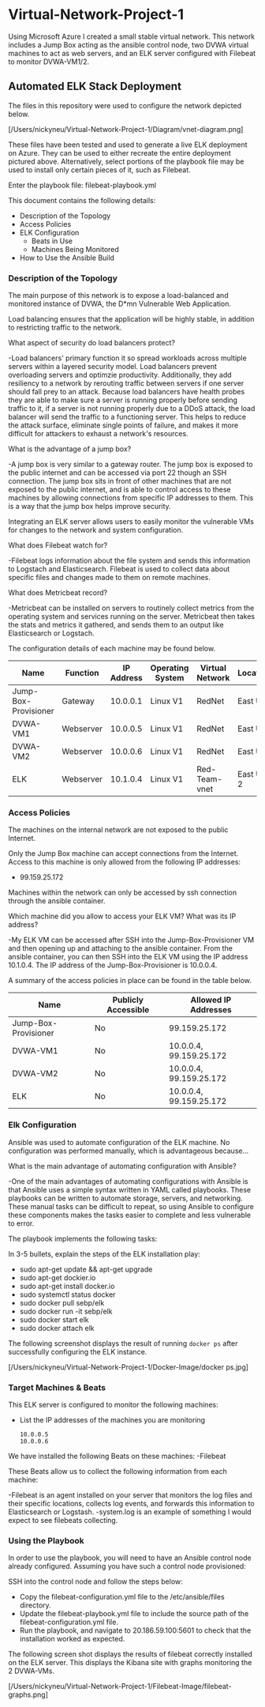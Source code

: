 # Virtual-Network-Project-1
Using Microsoft Azure I created a small stable virtual network. This network includes a Jump Box acting as the ansible control node, two DVWA virtual machines to act as web servers, and an ELK server configured with Filebeat to monitor DVWA-VM1/2.

## Automated ELK Stack Deployment

The files in this repository were used to configure the network depicted below.

[/Users/nickyneu/Virtual-Network-Project-1/Diagram/vnet-diagram.png]

These files have been tested and used to generate a live ELK deployment on Azure. They can be used to either recreate the entire deployment pictured above. Alternatively, select portions of the playbook file may be used to install only certain pieces of it, such as Filebeat.

Enter the playbook file:
           filebeat-playbook.yml

This document contains the following details:
- Description of the Topology
- Access Policies
- ELK Configuration
  - Beats in Use
  - Machines Being Monitored
- How to Use the Ansible Build


### Description of the Topology

The main purpose of this network is to expose a load-balanced and monitored instance of DVWA, the D*mn Vulnerable Web Application.

Load balancing ensures that the application will be highly stable, in addition to restricting traffic to the network.

What aspect of security do load balancers protect? 

-Load balancers' primary function it so spread workloads across multiple servers within a layered security model. Load balancers prevent overloading servers and optimzie productivity. Additionally, they add resiliency to a network by rerouting traffic between servers if one server should fall prey to an attack. Because load balancers have health probes they are able to make sure a server is running properly before sending traffic to it, if a server is not running properly due to a DDoS attack, the load balancer will send the traffic to a functioning server. This helps to reduce the attack surface, eliminate single points of failure, and makes it more difficult for attackers to exhaust a network's resources. 

What is the advantage of a jump box?

-A jump box is very similar to a gateway router. The jump box is exposed to the public internet and can be accessed via port 22 though an SSH connection. The jump box sits in front of other machines that are not exposed to the public internet, and is able to control access to these machines by allowing connections from specific IP addresses to them. This is a way that the jump box helps improve security.


Integrating an ELK server allows users to easily monitor the vulnerable VMs for changes to the network and system configuration.

What does Filebeat watch for?

-Filebeat logs information about the file system and sends this information to Logstach and Elasticsearch. Filebeat is used to collect data about specific files and changes made to them on remote machines. 

What does Metricbeat record?

-Metricbeat can be installed on servers to routinely collect metrics from the operating system and services running on the server. Metricbeat then takes the stats and metrics it gathered, and sends them to an output like Elasticsearch or Logstach. 

The configuration details of each machine may be found below.

| Name                 | Function  | IP Address | Operating System | Virtual Network | Location  | Availability Zone | Exposed Ports | IP Addresses Allowed    | Containers Installed  |
|----------------------|-----------|------------|------------------|-----------------|-----------|-------------------|---------------|-------------------------|-----------------------|
| Jump-Box-Provisioner | Gateway   | 10.0.0.1   | Linux V1         | RedNet          | East US   | 1                 | 22, 80        | 99.159.25.172, 10.0.0.4 | Ansible controle node |
| DVWA-VM1             | Webserver | 10.0.0.5   | Linux V1         | RedNet          | East US   | 1                 | 22, 80        | 99.159.25.172, 10.0.0.4 | Ansible               |
| DVWA-VM2             | Webserver | 10.0.0.6   | Linux V1         | RedNet          | East US   | 1                 | 22, 80        | 99.159.25.172, 10.0.0.4 | Ansible               |
| ELK                  | Webserver | 10.1.0.4   | Linux V1         | Red-Team-vnet   | East US 2 | 2                 | 22, 80, 5601  | 99.159.25.172, 10.0.0.4 | ELK                   |

### Access Policies

The machines on the internal network are not exposed to the public Internet. 

Only the Jump Box machine can accept connections from the Internet. Access to this machine is only allowed from the following IP addresses:
- 99.159.25.172

Machines within the network can only be accessed by ssh connection through the ansible container.

Which machine did you allow to access your ELK VM? What was its IP address?

-My ELK VM can be accessed after SSH into the Jump-Box-Provisioner VM and then opening up and attaching to the ansible container. From the ansible container, you can then SSH into the ELK VM using the IP address 10.1.0.4. The IP address of the Jump-Box-Provisioner is 10.0.0.4. 

A summary of the access policies in place can be found in the table below.

| Name                 | Publicly Accessible | Allowed IP Addresses    |
|----------------------|---------------------|-------------------------|
| Jump-Box-Provisioner | No                  | 99.159.25.172           |
| DVWA-VM1             | No                  | 10.0.0.4, 99.159.25.172 |
| DVWA-VM2             | No                  | 10.0.0.4, 99.159.25.172 |
| ELK                  | No                  | 10.0.0.4, 99.159.25.172 |

### Elk Configuration

Ansible was used to automate configuration of the ELK machine. No configuration was performed manually, which is advantageous because...

What is the main advantage of automating configuration with Ansible?

-One of the main advantages of automating configurations with Ansible is that Ansible uses a simple syntax written in YAML called playbooks. These playbooks can be written to automate storage, servers, and networking. These manual tasks can be difficult to repeat, so using Ansible to configure these components makes the tasks easier to complete and less vulnerable to error. 

The playbook implements the following tasks:

In 3-5 bullets, explain the steps of the ELK installation play:
   - sudo apt-get update && apt-get upgrade
   - sudo apt-get dockier.io
   - sudo apt-get install docker.io
   - sudo systemctl status docker
   - sudo docker pull sebp/elk
   - sudo docker run -it sebp/elk
   - sudo docker start elk
   - sudo docker attach elk

The following screenshot displays the result of running `docker ps` after successfully configuring the ELK instance.

[/Users/nickyneu/Virtual-Network-Project-1/Docker-Image/docker ps.jpg]

### Target Machines & Beats
This ELK server is configured to monitor the following machines:
- List the IP addresses of the machines you are monitoring

      10.0.0.5
      10.0.0.6

We have installed the following Beats on these machines:
    -Filebeat

These Beats allow us to collect the following information from each machine:

-Filebeat is an agent installed on your server that monitors the log files and their specific locations, collects log events, and forwards this information to Elasticsearch or Logstash.
-system.log is an example of something I would expect to see filebeats collecting.

### Using the Playbook
In order to use the playbook, you will need to have an Ansible control node already configured. Assuming you have such a control node provisioned: 

SSH into the control node and follow the steps below:
- Copy the filebeat-configuration.yml file to the /etc/ansible/files directory.
- Update the filebeat-playbook.yml file to include the source path of the filebeat-configuration.yml file.
- Run the playbook, and navigate to 20.186.59.100:5601 to check that the installation worked as expected.

The following screen shot displays the results of filebeat correctly installed on the ELK server. This displays the Kibana site with graphs monitoring the 2 DVWA-VMs. 

[/Users/nickyneu/Virtual-Network-Project-1/Filebeat-Image/filebeat-graphs.png]
